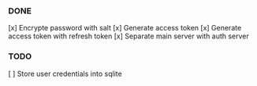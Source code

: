 ### DONE
[x] Encrypte password with salt
[x] Generate access token
[x] Generate access token with refresh token
[x] Separate main server with auth server

### TODO
[ ] Store user credentials into sqlite